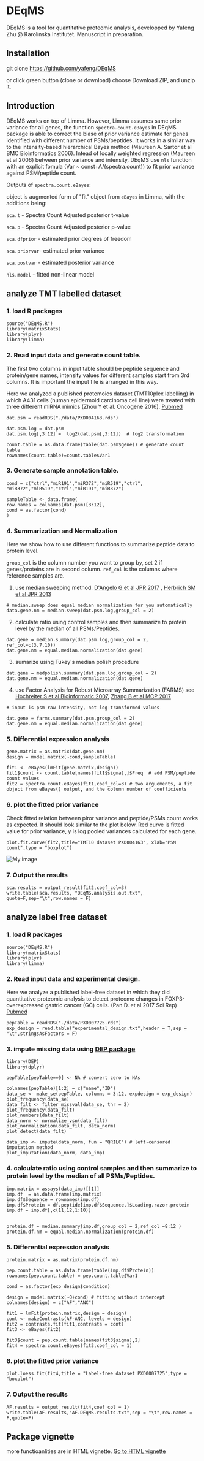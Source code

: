 # DEqMS
DEqMS is a tool for quantitative proteomic analysis, developped by Yafeng Zhu @ Karolinska Institutet. Manuscript in preparation.

## Installation
git clone https://github.com/yafeng/DEqMS

or click green button (clone or download) choose Download ZIP, and unzip it.

## Introduction
DEqMS works on top of Limma. However, Limma assumes same prior variance for all genes, the function `spectra.count.eBayes` in DEqMS package  is able to correct the biase of prior variance estimate for genes identified with different number of PSMs/peptides. It works in a similar way to the intensity-based hierarchical Bayes method (Maureen A. Sartor et al BMC Bioinformatics 2006). Intead of locally weighted regression (Maureen et al 2006) between prior variance and intensity, DEqMS use `nls` function with an explicit fomula (Var ~ const+A/(spectra.count)) to fit prior variance against PSM/peptide count.

Outputs of `spectra.count.eBayes`:

object is augmented form of "fit" object from `eBayes` in Limma, with the additions being:

`sca.t`     - Spectra Count Adjusted posterior t-value

`sca.p`     - Spectra Count Adjusted posterior p-value

`sca.dfprior` - estimated prior degrees of freedom

`sca.priorvar`- estimated prior variance

`sca.postvar` - estimated posterior variance

`nls.model` - fitted non-linear model

## analyze TMT labelled dataset
### 1. load R packages
```{r}
source("DEqMS.R")
library(matrixStats)
library(plyr)
library(limma)
```

### 2. Read input data and generate count table.
The first two columns in input table should be peptide sequence and protein/gene names, intensity values for different samples start from 3rd columns. It is important the input file is arranged in this way.


Here we analyzed a published protemoics dataset (TMT10plex labelling) in which A431 cells (human epidermoid carcinoma cell line) were treated with three different miRNA mimics (Zhou Y et al. Oncogene 2016). [Pubmed](https://www.ncbi.nlm.nih.gov/pubmed/27477696)

```{r}
dat.psm = readRDS("./data/PXD004163.rds")

dat.psm.log = dat.psm
dat.psm.log[,3:12] =  log2(dat.psm[,3:12])  # log2 transformation

count.table = as.data.frame(table(dat.psm$gene)) # generate count table
rownames(count.table)=count.table$Var1
```
### 3. Generate sample annotation table.
```{r}
cond = c("ctrl","miR191","miR372","miR519","ctrl",
"miR372","miR519","ctrl","miR191","miR372")

sampleTable <- data.frame(
row.names = colnames(dat.psm)[3:12],
cond = as.factor(cond)
)
```

### 4. Summarization and Normalization
Here we show how to use different functions to summarize peptide data to protein level.

 `group_col` is the column number you want to group by, set 2 if genes/proteins are in second column.
`ref_col`  is the columns where reference samples are.

1. use median sweeping method. [D'Angelo G et al JPR 2017](https://www.ncbi.nlm.nih.gov/pubmed/28745510) , [Herbrich SM et al JPR 2013](https://www.ncbi.nlm.nih.gov/pubmed/23270375)
```{r}
# median.sweep does equal median normalization for you automatically
data.gene.nm = median.sweep(dat.psm.log,group_col = 2)
```

2. calculate ratio using control samples and then summarize to protein level by the median of all PSMs/Peptides.
```{r}
dat.gene = median.summary(dat.psm.log,group_col = 2, ref_col=c(3,7,10))
dat.gene.nm = equal.median.normalization(dat.gene)
```

3. sumarize using Tukey's median polish procedure
```{r}
dat.gene = medpolish.summary(dat.psm.log,group_col = 2)
dat.gene.nm = equal.median.normalization(dat.gene)
```

4. use Factor Analysis for Robust Microarray Summarization (FARMS)
see [Hochreiter S et al Bioinformatic 2007](http://bioinformatics.oxfordjournals.org/cgi/content/abstract/22/8/943), [Zhang B et al MCP 2017](https://www.ncbi.nlm.nih.gov/pubmed/28302922)
```{r}
# input is psm raw intensity, not log transformed values

dat.gene = farms.summary(dat.psm,group_col = 2)
dat.gene.nm = equal.median.normalization(dat.gene)
```

### 5. Differential expression analysis
```{r}
gene.matrix = as.matrix(dat.gene.nm)
design = model.matrix(~cond,sampleTable)

fit1 <- eBayes(lmFit(gene.matrix,design))
fit1$count <- count.table[names(fit1$sigma),]$Freq  # add PSM/peptide count values
fit2 = spectra.count.eBayes(fit1,coef_col=3) # two arguements, a fit object from eBayes() output, and the column number of coefficients
```
### 6. plot the fitted prior variance
Check fitted relation between piror variance and peptide/PSMs count works as expected. It should look similar to the plot below. Red curve is fitted value for prior variance, y is log pooled variances calculated for each gene.
```{r}
plot.fit.curve(fit2,title="TMT10 dataset PXD004163", xlab="PSM count",type = "boxplot")
```

![My image](https://github.com/yafeng/DEqMS/blob/master/image/PXD004163.png)

### 7. Output the results
```{r}
sca.results = output_result(fit2,coef_col=3)
write.table(sca.results, "DEqMS.analysis.out.txt", quote=F,sep="\t",row.names = F)
```
## analyze label free dataset
### 1. load R packages
```{r}
source("DEqMS.R")
library(matrixStats)
library(plyr)
library(limma)
```
### 2. Read input data and experimental design.
Here we analyze a published label-free dataset in which they did quantitative proteomic analysis to detect proteome changes in FOXP3-overexpressed gastric cancer (GC) cells. (Pan D. et al 2017 Sci Rep) [Pubmed](https://www.ncbi.nlm.nih.gov/pubmed/29089565)
```{r}
pepTable = readRDS("./data/PXD007725.rds")
exp_design = read.table("experimental_design.txt",header = T,sep = "\t",stringsAsFactors = F)
```

### 3. impute missing data using [DEP package](https://www.bioconductor.org/packages/devel/bioc/vignettes/DEP/inst/doc/DEP.html)
```{r}
library(DEP)
library(dplyr)

pepTable[pepTable==0] <- NA # convert zero to NAs

colnames(pepTable)[1:2] = c("name","ID")
data_se <- make_se(pepTable, columns = 3:12, expdesign = exp_design)
plot_frequency(data_se)
data_filt <- filter_missval(data_se, thr = 2)
plot_frequency(data_filt)
plot_numbers(data_filt)
data_norm <- normalize_vsn(data_filt)
plot_normalization(data_filt, data_norm)
plot_detect(data_filt)

data_imp <- impute(data_norm, fun = "QRILC") # left-censored imputation method
plot_imputation(data_norm, data_imp)
```

### 4.  calculate ratio using control samples and then summarize to protein level by the median of all PSMs/Peptides.
```{r}
imp.matrix = assays(data_imp)[[1]]
imp.df  = as.data.frame(imp.matrix)
imp.df$Sequence = rownames(imp.df)
imp.df$Protein = df.peptide[imp.df$Sequence,]$Leading.razor.protein
imp.df = imp.df[,c(11,12,1:10)]


protein.df = median.summary(imp.df,group_col = 2,ref_col =8:12 )
protein.df.nm = equal.median.normalization(protein.df)
```
### 5. Differential expression analysis
```{r}
protein.matrix = as.matrix(protein.df.nm)

pep.count.table = as.data.frame(table(imp.df$Protein))
rownames(pep.count.table) = pep.count.table$Var1

cond = as.factor(exp_design$condition)

design = model.matrix(~0+cond) # fitting without intercept
colnames(design) = c("AF","ANC")

fit1 = lmFit(protein.matrix,design = design)
cont <- makeContrasts(AF-ANC, levels = design)
fit2 = contrasts.fit(fit1,contrasts = cont)
fit3 <- eBayes(fit2)

fit3$count = pep.count.table[names(fit3$sigma),2]
fit4 = spectra.count.eBayes(fit3,coef_col = 1)
```

### 6. plot the fitted prior variance
```{r}
plot.loess.fit(fit4,title = "Label-free dataset PXD0007725",type = "boxplot")
```
### 7. Output the results
```{r}
AF.results = output_result(fit4,coef_col = 1)
write.table(AF.results,"AF.DEqMS.results.txt",sep = "\t",row.names = F,quote=F)
```
## Package vignette
more functioanlities are in HTML vignette.  [Go to HTML vignette](https://yafeng.github.io/DEqMS/index.html)




